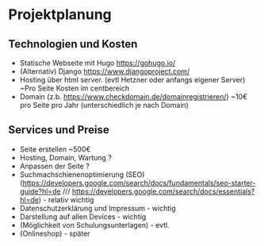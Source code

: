 # Projektplanung

## Technologien und Kosten

* Statische Webseite mit Hugo https://gohugo.io/ 
* (Alternativ) Django https://www.djangoproject.com/
* Hosting über html server. (evtl Hetzner oder anfangs eigener Server) ~Pro Seite Kosten im centbereich
* Domain (z.b. https://www.checkdomain.de/domainregistrieren/) ~10€ pro Seite pro Jahr (unterschiedlich je nach Domain)

## Services und Preise

* Seite erstellen ~500€
* Hosting, Domain, Wartung ?
* Anpassen der Seite ?
* Suchmachschienenoptimierung (SEO) (https://developers.google.com/search/docs/fundamentals/seo-starter-guide?hl=de ///
  https://developers.google.com/search/docs/essentials?hl=de) - relativ wichtig
* Datenschutzerklärung und Impressum - wichtig
* Darstellung auf allen Devices - wichtig
* (Möglichkeit von Schulungsunterlagen) - evtl.
* (Onlineshop) - später

